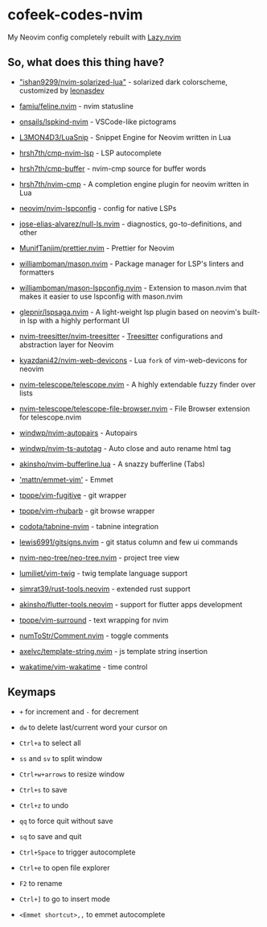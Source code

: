 # cofeek-codes-nvim

My Neovim config completely rebuilt with [Lazy.nvim](https://github.com/folke/lazy.nvim)

## So, what does this thing have?

- ["ishan9299/nvim-solarized-lua"](https://github.com/ishan9299/nvim-solarized-lua) - solarized dark colorscheme, customized by [leonasdev](https://github.com/leonasdev/.dotfiles)
- [famiu/feline.nvim](https://github.com/famiu/feline.nvim) - nvim statusline
- [onsails/lspkind-nvim](https://github.com/onsails/lspkind-nvim) - VSCode-like pictograms
- [L3MON4D3/LuaSnip](https://github.com/L3MON4D3/LuaSnip) - Snippet Engine for Neovim written in Lua
- [hrsh7th/cmp-nvim-lsp](https://github.com/hrsh7th/cmp-nvim-lsp) - LSP autocomplete
- [hrsh7th/cmp-buffer](https://github.com/hrsh7th/cmp-buffer) - nvim-cmp source for buffer words
- [hrsh7th/nvim-cmp](https://github.com/hrsh7th/nvim-cmp) - A completion engine plugin for neovim written in Lua
- [neovim/nvim-lspconfig](https://github.com/neovim/nvim-lspconfig) - config for native LSPs
- [jose-elias-alvarez/null-ls.nvim](https://github.com/jose-elias-alvarez/null-ls.nvim) - diagnostics, go-to-definitions, and other
- [MunifTanjim/prettier.nvim](https://github.com/MunifTanjim/prettier.nvim) - Prettier for Neovim
- [williamboman/mason.nvim](https://github.com/williamboman/mason.nvim) - Package manager for LSP's linters and formatters
- [williamboman/mason-lspconfig.nvim](https://github.com/williamboman/mason-lspconfig.nvim) - Extension to mason.nvim that makes it easier to use lspconfig with mason.nvim
- [glepnir/lspsaga.nvim](https://github.com/glepnir/lspsaga.nvim) - A light-weight lsp plugin based on neovim's built-in lsp with a highly performant UI
- [nvim-treesitter/nvim-treesitter](https://github.com/nvim-treesitter/nvim-treesitter) - [Treesitter](https://github.com/tree-sitter/tree-sitter) configurations and abstraction layer for Neovim
- [kyazdani42/nvim-web-devicons](https://github.com/kyazdani42/nvim-web-devicons) - Lua `fork` of vim-web-devicons for neovim
- [nvim-telescope/telescope.nvim](https://github.com/nvim-telescope/telescope.nvim) - A highly extendable fuzzy finder over lists
- [nvim-telescope/telescope-file-browser.nvim](https://github.com/nvim-telescope/telescope-file-browser.nvim) - File Browser extension for telescope.nvim
- [windwp/nvim-autopairs](https://github.com/windwp/nvim-autopairs) - Autopairs
- [windwp/nvim-ts-autotag](https://github.com/windwp/nvim-ts-autotag) - Auto close and auto rename html tag
- [akinsho/nvim-bufferline.lua](https://github.com/akinsho/nvim-bufferline.lua) - A snazzy bufferline (Tabs)
- ['mattn/emmet-vim'](https://github.com/mattn/emmet-vim) - Emmet

- [tpope/vim-fugitive](https://github.com/tpope/vim-fugitive) - git wrapper

- [tpope/vim-rhubarb](https://github.com/tpope/vim-rhubarb) - git browse wrapper

- [codota/tabnine-nvim](https://github.com/codota/tabnine-nvim) - tabnine integration

- [lewis6991/gitsigns.nvim](https://github.com/lewis6991/gitsigns.nvim) - git status column and few ui commands

- [nvim-neo-tree/neo-tree.nvim](https://github.com/nvim-neo-tree/neo-tree.nvim) - project tree view

- [lumiliet/vim-twig](https://github.com/lumiliet/vim-twig) - twig template language support
- [simrat39/rust-tools.neovim](https://github.com/simrat39/rust-tools.nvim) - extended rust support

- [akinsho/flutter-tools.neovim](https://github.com/akinsho/flutter-tools.nvim) - support for flutter apps development

- [tpope/vim-surround](https://github.com/tpope/vim-surround) - text wrapping for nvim

- [numToStr/Comment.nvim](https://github.com/numToStr/Comment.nvim) - toggle comments

- [axelvc/template-string.nvim](https://github.com/axelvc/template-string.nvim) - js template string insertion

- [wakatime/vim-wakatime](https://github.com/wakatime/vim-wakatime) - time control

## Keymaps

- `+` for increment and `-` for decrement
- `dw` to delete last/current word your cursor on
- `Ctrl+a` to select all
- `ss` and `sv` to split window
- `Ctrl+w+arrows` to resize window

- `Ctrl+s` to save
- `Ctrl+z` to undo
- `qq` to force quit without save
- `sq` to save and quit
- `Ctrl+Space` to trigger autocomplete
- `Ctrl+e` to open file explorer
- `F2` to rename
- `Ctrl+]` to go to insert mode
- `<Emmet shortcut>,,` to emmet autocomplete
